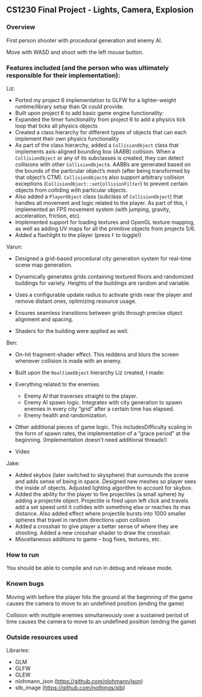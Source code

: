 ## CS1230 Final Project - Lights, Camera, Explosion

### Overview

First person shooter with procedural generation and enemy AI.

Move with WASD and shoot with the left mouse button.

### Features included (and the person who was ultimately responsible for their implementation):

Liz:

* Ported my project 6 implementation to GLFW for a lighter-weight runtime/library setup than Qt could provide.
* Built upon project 6 to add basic game engine functionality:
* Expanded the timer functionality from project 6 to add a physics tick loop that ticks all physics objects
* Created a class hierarchy for different types of objects that can each implement their own physics functionality
* As part of the class hierarchy, added a `CollisionObject` class that implements axis-aligned bounding box (AABB) collision. When a `CollisionObject` or any of its subclasses is created, they can detect collisions with other `CollisionObject`s. AABBs are generated based on the bounds of the particular object’s mesh (after being transformed by that object’s CTM). `CollisionObject`s also support arbitrary collision exceptions (`CollisionObject::setCollisionFilter`) to prevent certain objects from colliding with particular objects.
* Also added a `PlayerObject` class (subclass of `CollisionObject`) that handles all movement and logic related to the player. As part of this, I implemented an FPS movement system (with jumping, gravity, acceleration, friction, etc). 
* Implemented support for loading textures and OpenGL texture mapping, as well as adding UV maps for all the primitive objects from projects 5/6.
* Added a flashlight to the player (press `F` to toggle!)


Varun:

* Designed a grid-based procedural city generation system for real-time scene map generation.

* Dynamically generates grids containing textured floors and randomized buildings for variety. Heights of the buildings are random and variable.

* Uses a configurable update radius to activate grids near the player and remove distant ones, optimizing resource usage.

* Ensures seamless transitions between grids through precise object alignment and spacing.

* Shaders for the building were applied as well.


Ben:

* On-hit fragment-shader effect.  This reddens and blurs the screen whenever collision is made with an enemy.

* Built upon the `RealtimeObject` hierarchy Liz created, I made:

* Everything related to the enemies.
  * Enemy AI that traverses straight to the player.
  * Enemy AI spawn logic. Integrates with city generation to spawn enemies in every city “grid” after a certain time has elapsed.
  * Enemy health and randomization.
* Other additional pieces of game logic. This includesDifficulty scaling in the form of spawn rates, the implementation of a “grace period” at the beginning. (Implementation doesn't need additional threads!)
* Video

Jake:

* Added skybox (later switched to skysphere) that surrounds the scene and adds sense of being in space. Designed new meshes so player sees the inside of objects. Adjusted lighting algorithm to account for skybox.
* Added the ability for the player to fire projectiles (a small sphere) by adding a projectile object. Projectile is fired upon left click and travels add a set speed until it collides with something else or reaches its max distance. Also added effect where projectile bursts into 1000 smaller spheres that travel in random directions upon collision
* Added a crosshair to give player a better sense of where they are shooting. Added a new crosshair shader to draw the crosshair.
* Miscellaneous additions to game – bug fixes, textures, etc.



### How to run

You should be able to compile and run in debug and release mode.

### Known bugs

Moving with before the player hits the ground at the beginning of the game causes the camera to move to an undefined position (ending the game)

Collision with multiple enemies simultaneously over a sustained period of time causes the camera to move to an undefined position (ending the game)

### Outside resources used

Libraries:
* GLM
* GLFW
* GLEW
* nlohmann_json (https://github.com/nlohmann/json)
* stb_image (https://github.com/nothings/stb)


